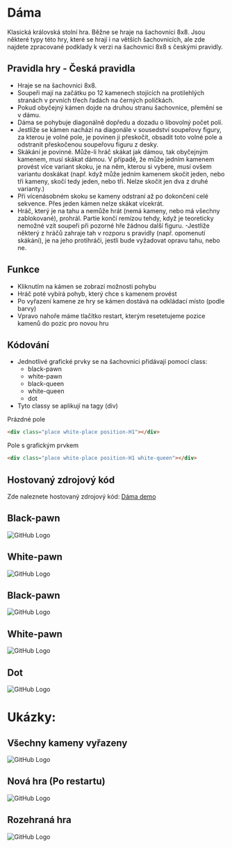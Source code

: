 # Dáma #
Klasická královská stolní hra. Běžne se hraje na šachovníci 8x8. Jsou některé typy této hry, které se hrají i na větších šachovnicích, ale zde najdete zpracované podklady k verzi na šachovnici 8x8 s českými pravidly.
## Pravidla hry - Česká pravidla ##
- Hraje se na šachovnici 8x8.
- Soupeři mají na začátku po 12 kamenech stojících na protilehlých stranách v prvních třech řadách na černých políčkách.
- Pokud obyčejný kámen dojde na druhou stranu šachovnice, přemění se v dámu.
- Dáma se pohybuje diagonálně dopředu a dozadu o libovolný počet polí.
- Jestliže se kámen nachází na diagonále v sousedství soupeřovy figury, za kterou je volné pole, je povinen ji přeskočit, obsadit toto volné pole a odstranit přeskočenou soupeřovu figuru z desky.
- Skákání je povinné. Může-li hráč skákat jak dámou, tak obyčejným kamenem, musí skákat dámou. V případě, že může jedním kamenem provést více variant skoku, je na něm, kterou si vybere, musí ovšem variantu doskákat (např. když může jedním kamenem skočit jeden, nebo tři kameny, skočí tedy jeden, nebo tři. Nelze skočit jen dva z druhé varianty.)
- Při vícenásobném skoku se kameny odstraní až po dokončení celé sekvence. Přes jeden kámen nelze skákat vícekrát.
- Hráč, který je na tahu a nemůže hrát (nemá kameny, nebo má všechny zablokované), prohrál. Partie končí remízou tehdy, když je teoreticky nemožné vzít soupeři při pozorné hře žádnou další figuru.
-Jestliže některý z hráčů zahraje tah v rozporu s pravidly (např. opomenutí skákání), je na jeho protihráči, jestli bude vyžadovat opravu tahu, nebo ne.

## Funkce ##
- Kliknutím na kámen se zobrazí možnosti pohybu
- Hráč poté vybírá pohyb, který chce s kamenem provést
- Po vyřazení kamene ze hry se kámen dostává na odkládací místo (podle barvy)
- Vpravo nahoře máme tlačítko restart, kterým resetetujeme pozice kamenů do pozic pro novou hru

## Kódování ##
- Jednotlivé grafické prvky se na šachovnici přidávají pomocí class:
    * black-pawn
    * white-pawn
    * black-queen
    * white-queen
    * dot
- Tyto classy se aplikují na tagy (div)

Prázdné pole

```html
<div class="place white-place position-H1"></div>
```
Pole s grafickým prvkem
```html
<div class="place white-place position-H1 white-queen"></div>
```
## Hostovaný zdrojový kód ##
Zde naleznete hostovaný zdrojový kód: [Dáma demo]()
## Black-pawn ##
![GitHub Logo](/black-pawn-50px.png)
## White-pawn ##
![GitHub Logo](/white-pawn-50px.png)
## Black-pawn ##
![GitHub Logo](/black-queen-50px.png)
## White-pawn ##
![GitHub Logo](/white-queen-50px.png)
## Dot ##
![GitHub Logo](/dot-50px.png)

# Ukázky: #
## Všechny kameny vyřazeny ##
![GitHub Logo](Github-examples/clear.JPG)
## Nová hra (Po restartu) ##
![GitHub Logo](Github-examples/start-game.JPG)
## Rozehraná hra ##
![GitHub Logo](Github-examples/in-game.JPG)




